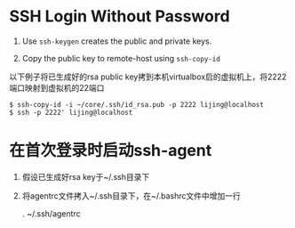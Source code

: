 # SSH Login Without Password

1) Use `ssh-keygen` creates the public and private keys.

2) Copy the public key to remote-host using `ssh-copy-id`

以下例子将已生成好的rsa public key拷到本机virtualbox启的虚拟机上，将2222端口映射到虚拟机的22端口

    $ ssh-copy-id -i ~/core/.ssh/id_rsa.pub -p 2222 lijing@localhost
    $ ssh -p 2222' lijing@localhost



# 在首次登录时启动ssh-agent

1) 假设已生成好rsa key于~/.ssh目录下

2) 将agentrc文件拷入~/.ssh目录下，在~/.bashrc文件中增加一行

    . ~/.ssh/agentrc
